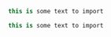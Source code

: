 ﻿<!-- import mycodesnippet2 -->
```cs
this is some text to import
```

<!-- import mycodesnippet2 -->
```cs
this is some text to import
```